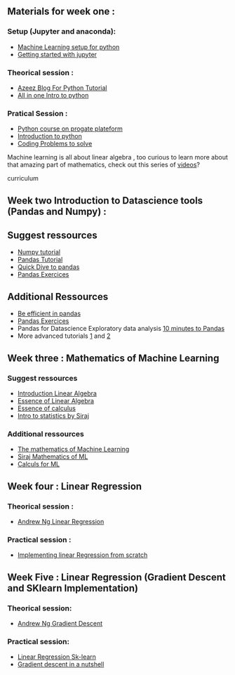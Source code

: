 ## Materials for week one :

### Setup (Jupyter and anaconda):
 - [Machine Learning setup for python](https://realpython.com/python-windows-machine-learning-setup/)
 - [Getting started with jupyter](https://realpython.com/jupyter-notebook-introduction/)

 ### Theorical session :
 - [Azeez Blog For Python Tutorial](https://kantologist.github.io/Tutorials/#!/)
 - [All in one Intro to python](https://github.com/kuleshov/cs228-material/blob/master/tutorials/python/cs228-python-tutorial.ipynb)
 ### Pratical Session :
 - [Python course on progate plateform ](https://progate.com/python/study/1/3#/0)
 - [Introduction to python](https://www.youtube.com/watch?v=N4mEzFDjqtA)
 - [Coding Problems to solve](https://github.com/zhiwehu/Python-programming-exercises/blob/master/100%2B%20Python%20challenging%20programming%20exercises.txt)

Machine learning is all about linear  algebra , too curious to learn more about that amazing part of mathematics, check out this series of [videos](https://www.youtube.com/playlist?list=PLZHQObOWTQDPD3MizzM2xVFitgF8hE_ab)?

curriculum
## Week two Introduction to Datascience tools (Pandas and Numpy) :

 ## Suggest ressources 
 - [Numpy tutorial](https://towardsdatascience.com/lets-talk-about-numpy-for-datascience-beginners-b8088722309f)
 - [Pandas Tutorial](https://nbviewer.jupyter.org/github/espoirMur/espoirMur.github.io/blob/master/_posts/2018-09-07-DIve-into-pandas.ipynb)
 - [Quick Dive to pandas](https://towardsdatascience.com/quick-dive-into-pandas-for-data-science-cc1c1a80d9c4)
 - [Pandas Exercices](https://github.com/guipsamora/pandas_exercises)
 ## Additional Ressources
 - [Be efficient in pandas](https://towardsdatascience.com/be-a-more-efficient-data-scientist-today-master-pandas-with-this-guide-ea362d27386)
 - [Pandas Exercices](https://github.com/guipsamora/pandas_exercises)
 - Pandas for Datascience Exploratory data analysis [10 minutes to Pandas](https://pandas.pydata.org/pandas-docs/stable/10min.html)
 - More advanced tutorials [1](https://realpython.com/python-pandas-tricks/) and [2](https://realpython.com/fast-flexible-pandas/)

## Week three : Mathematics of Machine Learning 

 ### Suggest ressources 
- [Introduction Linear Algebra](
https://web.stanford.edu/class/cs231a/section/section1.pdf)
- [Essence of Linear Algebra](https://www.youtube.com/watch?v=fNk_zzaMoSs&list=PLZHQObOWTQDPD3MizzM2xVFitgF8hE_ab)
- [Essence of calculus](https://www.youtube.com/watch?v=WUvTyaaNkzM&list=PLZHQObOWTQDMsr9K-rj53DwVRMYO3t5Yr)
- [Intro to statistics by Siraj](https://www.youtube.com/watch?v=MdHtK7CWpCQ)
### Additional ressources
- [The mathematics of Machine Learning](
https://towardsdatascience.com/the-mathematics-of-machine-learning-894f046c568)
- [Siraj Mathematics of ML](https://www.youtube.com/watch?v=8onB7rPG4Pk&t=121s&pbjreload=10)
- [Calculs for ML](https://ml-cheatsheet.readthedocs.io/en/latest/calculus.html)



## Week four : Linear Regression

### Theorical session :

- [Andrew Ng Linear Regression](https://www.youtube.com/watch?v=PPLop4L2eGk&list=PLLssT5z_DsK-h9vYZkQkYNWcItqhlRJLN)

### Practical session :

- [Implementing linear Regression from scratch](https://mubaris.com/posts/linear-regression/)


## Week Five : Linear Regression  (Gradient Descent and SKlearn Implementation)

### Theorical session:

- [Andrew Ng Gradient Descent](https://www.youtube.com/watch?v=yFPLyDwVifc)

### Practical session:

- [Linear Regression Sk-learn](https://bigdata-madesimple.com/how-to-run-linear-regression-in-python-scikit-learn/)
- [Gradient descent in a nutshell ](https://towardsdatascience.com/gradient-descent-in-a-nutshell-eaf8c18212f0)


